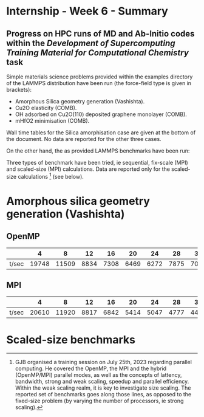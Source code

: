 
# Internship - Week 6 - Summary

## Progress on HPC runs of MD and Ab-Initio codes within the *Development of Supercomputing Training Material for Computational Chemistry* task

Simple materials science problems provided within the examples directory of the LAMMPS distribution have been run (the force-field type is given in brackets):
 - Amorphous Silica geometry generation (Vashishta).
 - Cu2O elasticity (COMB).
 - OH adsorbed on Cu2O(110) deposited graphene monolayer (COMB).
 - mHfO2 minimisation (COMB).

Wall time tables for the Silica amorphisation case are given at the bottom of the document. No data are reported for the other three cases.

On the other hand, the as provided LAMMPS benchmarks have been run:





Three types of benchmark have been tried, ie sequential, fix-scale (MPI) and scaled-size (MPI) calculations. Data are reported only for the scaled-size calculations [^1] (see below). 

# Amorphous silica geometry generation (Vashishta)

## OpenMP

|     |  4  |  8  |  12  |  16  |  20  |  24  |  28  |  32  |  36  |sequent|
|-----|-----|-----|------|------|------|------|------|------|------|-------|
|t/sec|19748|11509| 8834 | 7308 | 6469 | 6272 | 7875 | 7058 | 6070 |       |

## MPI

|     |  4  |  8  | 12 | 16 | 20 | 24 | 28 | 32 | 36 | 72 | 108| 144|
|-----|-----|-----|----|----|----|----|----|----|----|----|----|----|
|t/sec|20610|11920|8817|6842|5414|5047|4777|4449|4225|2965|2645|2607|

# Scaled-size benchmarks






[^1]: GJB organised a training session on July 25th, 2023 regarding parallel computing. He covered the OpenMP, the MPI and the hybrid (OpenMP/MPI) parallel modes, as well as the concepts of lattency, bandwidth, strong and weak scaling, speedup and parallel efficiency. Within the weak scaling realm, it is key to investigate  size scaling. The reported set of benchmarks goes along those lines, as opposed to the fixed-size problem (by varying the number of processors, ie strong scaling). 
